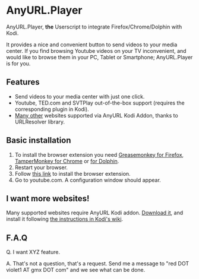 # AnyURL.Player

AnyURL.Player, **the** Userscript to integrate Firefox/Chrome/Dolphin with Kodi.

It provides a nice and convenient button to send videos to your media center. If you find browsing Youtube
videos on your TV inconvenient, and would like to browse them in your PC, Tablet or Smartphone; AnyURL.Player
is for you.

## Features

* Send videos to your media center with just one click.
* Youtube, TED.com and SVTPlay out-of-the-box support (requires the corresponding plugin in Kodi).
* [Many other](https://github.com/Eldorados/script.module.urlresolver/blob/master/changelog.txt) websites supported via AnyURL Kodi Addon, thanks to URLResolver library.

## Basic installation

1. To install the browser extension you need [Greasemonkey for Firefox](https://addons.mozilla.org/en-US/firefox/addon/greasemonkey/), [TamperMonkey for Chrome](http://tampermonkey.net/) or [for Dolphin](https://play.google.com/store/apps/details?id=net.tampermonkey.dolphin).
1. Restart your browser.
1. Follow [this link](https://github.com/RedToViolet/script.anyurl.player/raw/master/json/Play_on_XBMC.user.js) to install the browser extension.
1. Go to youtube.com. A configuration window should appear.

## I want more websites!

Many supported websites require AnyURL Kodi addon. [Download it](https://github.com/RedToViolet/script.anyurl.player/releases/latest), and install it following [the instructions in Kodi's wiki](http://kodi.wiki/view/Add-on_manager#How_to_install_from_a_ZIP_file).

## F.A.Q

Q. I want XYZ feature.

A. That's not a question, that's a request. Send me a message to "red DOT violet1 AT gmx DOT com" and we see what can be done.


